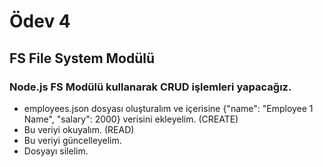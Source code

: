 # Ödev 4
## FS File System Modülü
### Node.js FS Modülü kullanarak CRUD işlemleri yapacağız.
* employees.json dosyası oluşturalım ve içerisine {"name": "Employee 1 Name", "salary": 2000} verisini ekleyelim. (CREATE)
* Bu veriyi okuyalım. (READ)
* Bu veriyi güncelleyelim.
* Dosyayı silelim.